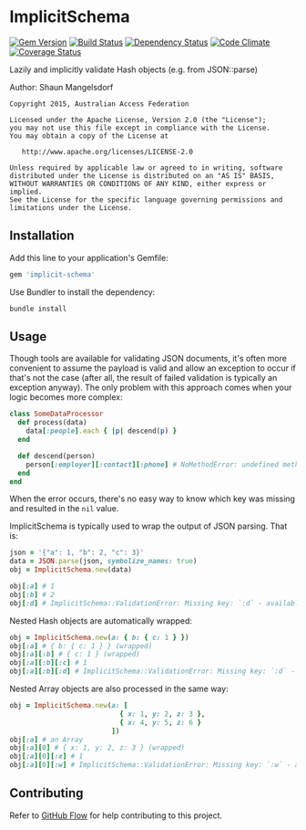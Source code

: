 # ImplicitSchema

[![Gem Version][GV img]][Gem Version]
[![Build Status][BS img]][Build Status]
[![Dependency Status][DS img]][Dependency Status]
[![Code Climate][CC img]][Code Climate]
[![Coverage Status][CS img]][Coverage Status]

[Gem Version]: https://rubygems.org/gems/implicit-schema
[Build Status]: https://travis-ci.org/ausaccessfed/implicit-schema
[Dependency Status]: https://gemnasium.com/ausaccessfed/implicit-schema
[Code Climate]: https://codeclimate.com/github/ausaccessfed/implicit-schema
[Coverage Status]: https://coveralls.io/r/ausaccessfed/implicit-schema

[GV img]: https://img.shields.io/gem/v/implicit-schema.svg
[BS img]: https://img.shields.io/travis/ausaccessfed/implicit-schema/develop.svg
[DS img]: https://img.shields.io/gemnasium/ausaccessfed/implicit-schema.svg
[CC img]: https://img.shields.io/codeclimate/github/ausaccessfed/implicit-schema.svg
[CS img]: https://img.shields.io/coveralls/ausaccessfed/implicit-schema/develop.svg

Lazily and implicitly validate Hash objects (e.g. from JSON::parse)

Author: Shaun Mangelsdorf

```
Copyright 2015, Australian Access Federation

Licensed under the Apache License, Version 2.0 (the "License");
you may not use this file except in compliance with the License.
You may obtain a copy of the License at

   http://www.apache.org/licenses/LICENSE-2.0

Unless required by applicable law or agreed to in writing, software
distributed under the License is distributed on an "AS IS" BASIS,
WITHOUT WARRANTIES OR CONDITIONS OF ANY KIND, either express or implied.
See the License for the specific language governing permissions and
limitations under the License.
```

## Installation

Add this line to your application's Gemfile:

```ruby
gem 'implicit-schema'
```

Use Bundler to install the dependency:

```
bundle install
```

## Usage

Though tools are available for validating JSON documents, it's often more
convenient to assume the payload is valid and allow an exception to occur if
that's not the case (after all, the result of failed validation is typically an
exception anyway). The only problem with this approach comes when your logic
becomes more complex:

```ruby
class SomeDataProcessor
  def process(data)
    data[:people].each { |p| descend(p) }
  end

  def descend(person)
    person[:employer][:contact][:phone] # NoMethodError: undefined method `[]' for nil:NilClass
  end
end
```

When the error occurs, there's no easy way to know which key was missing and
resulted in the `nil` value.

ImplicitSchema is typically used to wrap the output of JSON parsing. That is:

```ruby
json = '{"a": 1, "b": 2, "c": 3}'
data = JSON.parse(json, symbolize_names: true)
obj = ImplicitSchema.new(data)

obj[:a] # 1
obj[:b] # 2
obj[:d] # ImplicitSchema::ValidationError: Missing key: `:d` - available keys: (:a, :b, :c)
```

Nested Hash objects are automatically wrapped:

```ruby
obj = ImplicitSchema.new(a: { b: { c: 1 } })
obj[:a] # { b: { c: 1 } } (wrapped)
obj[:a][:b] # { c: 1 } (wrapped)
obj[:a][:b][:c] # 1
obj[:a][:b][:d] # ImplicitSchema::ValidationError: Missing key: `:d` - available keys: (:c)
```

Nested Array objects are also processed in the same way:

```ruby
obj = ImplicitSchema.new(a: [
                           { x: 1, y: 2, z: 3 },
                           { x: 4, y: 5, z: 6 }
                         ])
obj[:a] # an Array
obj[:a][0] # { x: 1, y: 2, z: 3 } (wrapped)
obj[:a][0][:x] # 1
obj[:a][0][:w] # ImplicitSchema::ValidationError: Missing key: `:w` - available keys: (:x, :y, :z)
```

## Contributing

Refer to [GitHub Flow](https://guides.github.com/introduction/flow/) for
help contributing to this project.
